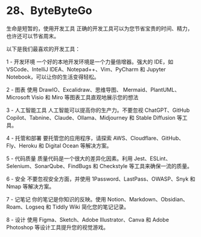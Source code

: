 # 28、ByteByteGo









生命是短暂的，使用开发工具 正确的开发工具可以为您节省宝贵的时间、精力，也许还可以节省周末。

 以下是我们最喜欢的开发工具： 



1 - 开发环境 一个好的本地开发环境是一个力量倍增器。强大的 IDE，如 VSCode、IntelliJ IDEA、Notepad++、Vim、PyCharm 和 Jupyter Notebook，可以让你的生活变得轻松。



 2 - 图表 使用 DrawIO、Excalidraw、思维导图、 Mermaid、PlantUML、Microsoft Visio 和 Miro 等图表工具直观地展示您的想法 



3 - 人工智能工具 人工智能可以提高你的生产力。不要忽视 ChatGPT、GitHub Copilot、Tabnine、Claude、Ollama、Midjourney 和 Stable Diffusion 等工具。 



4 - 托管和部署 要托管您的应用程序，请探索 AWS、Cloudflare、GitHub、Fly、Heroku 和 Digital Ocean 等解决方案。





 5 - 代码质量 质量代码是一个很大的差异化因素。利用 Jest、ESLint、Selenium、SonarQube、FindBugs 和 Checkstyle 等工具来确保一流的质量。



 6 - 安全 不要忽视安全方面，并使用 1Password、LastPass、OWASP、Snyk 和 Nmap 等解决方案。



 7 - 记笔记 你的笔记是你知识的反映。使用 Notion、Markdown、Obsidian、Roam、Logseq 和 Tiddly Wiki 简化您的笔记记录。





 8 - 设计 使用 Figma、Sketch、Adobe Illustrator、Canva 和 Adobe Photoshop 等设计工具提升您的视觉游戏。

























